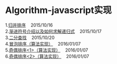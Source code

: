 # Algorithm-javascript实现

1.[归并排序](https://github.com/QuoniamYIF/Algorithm-/issues/1) &nbsp;&nbsp; 2015/10/16 <br>
2.[渐进符号介绍以及如何求解递归式](https://github.com/QuoniamYIF/Algorithm-/issues/2) &nbsp;&nbsp; 2015/10/17 <br>
3.[二分查找](https://github.com/QuoniamYIF/Algorithm-/issues/3) &nbsp;&nbsp; 2015/10/20 <br>
4.[冒泡排序（算法实现）](https://github.com/QuoniamYIF/Algorithm-/issues/4) &nbsp;&nbsp; 2016/01/07 <br>
5.[奇偶排序<1>（算法实现）](https://github.com/QuoniamYIF/Algorithm-/issues/5) &nbsp;&nbsp; 2016/01/07 <br>
6.[奇偶排序<2>（算法实现）](https://github.com/QuoniamYIF/Algorithm-/issues/6) &nbsp;&nbsp; 2016/01/07 <br>

